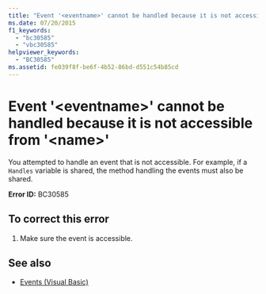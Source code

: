 ```yaml
---
title: "Event '<eventname>' cannot be handled because it is not accessible from '<name>'"
ms.date: 07/20/2015
f1_keywords: 
  - "bc30585"
  - "vbc30585"
helpviewer_keywords: 
  - "BC30585"
ms.assetid: fe039f8f-be6f-4b52-86bd-d551c54b85cd
---
```

# Event '\<eventname>' cannot be handled because it is not accessible from '\<name>'
You attempted to handle an event that is not accessible. For example, if a `Handles` variable is shared, the method handling the events must also be shared.  
  
 **Error ID:** BC30585  
  
## To correct this error  
  
1. Make sure the event is accessible.  
  
## See also

- [Events (Visual Basic)](~/docs/visual-basic/programming-guide/language-features/events/index.md)
